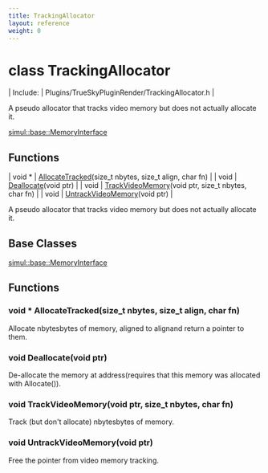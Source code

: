 ```yaml
---
title: TrackingAllocator
layout: reference
weight: 0
---
```

class TrackingAllocator
===

| Include: | Plugins/TrueSkyPluginRender/TrackingAllocator.h |

A pseudo allocator that tracks video memory but does not actually allocate it.
  

[simul::base::MemoryInterface](../base/memoryinterface.html)

Functions
---

| void * | [AllocateTracked](#AllocateTracked)(size_t nbytes, size_t align, char fn) |
| void | [Deallocate](#Deallocate)(void ptr) |
| void | [TrackVideoMemory](#TrackVideoMemory)(void ptr, size_t nbytes, char fn) |
| void | [UntrackVideoMemory](#UntrackVideoMemory)(void ptr) |

A pseudo allocator that tracks video memory but does not actually allocate it.
  


Base Classes
---
[simul::base::MemoryInterface](../base/memoryinterface.html)

Functions
---
<a name="AllocateTracked"></a>
### void * AllocateTracked(size_t nbytes, size_t align, char fn)
Allocate nbytesbytes of memory, aligned to alignand return a pointer to them.
<a name="Deallocate"></a>
### void Deallocate(void ptr)
De-allocate the memory at address(requires that this memory was allocated with Allocate()).
<a name="TrackVideoMemory"></a>
### void TrackVideoMemory(void ptr, size_t nbytes, char fn)
Track (but don't allocate) nbytesbytes of memory.
<a name="UntrackVideoMemory"></a>
### void UntrackVideoMemory(void ptr)
Free the pointer from video memory tracking.
